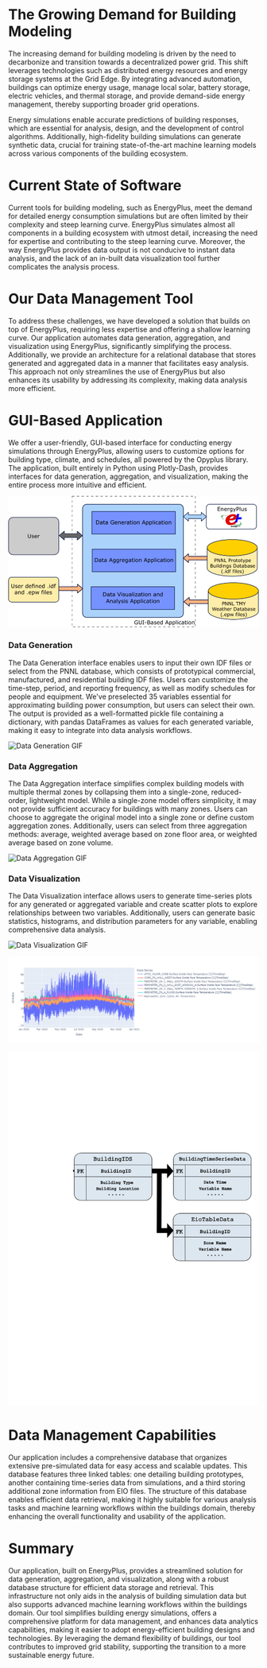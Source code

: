 # The Growing Demand for Building Modeling

The increasing demand for building modeling is driven by the need to decarbonize and transition towards a decentralized power grid. This shift leverages technologies such as distributed energy resources and energy storage systems at the Grid Edge. By integrating advanced automation, buildings can optimize energy usage, manage local solar, battery storage, electric vehicles, and thermal storage, and provide demand-side energy management, thereby supporting broader grid operations.

Energy simulations enable accurate predictions of building responses, which are essential for analysis, design, and the development of control algorithms. Additionally, high-fidelity building simulations can generate synthetic data, crucial for training state-of-the-art machine learning models across various components of the building ecosystem.

# Current State of Software

Current tools for building modeling, such as EnergyPlus, meet the demand for detailed energy consumption simulations but are often limited by their complexity and steep learning curve. EnergyPlus simulates almost all components in a building ecosystem with utmost detail, increasing the need for expertise and contributing to the steep learning curve. Moreover, the way EnergyPlus provides data output is not conducive to instant data analysis, and the lack of an in-built data visualization tool further complicates the analysis process.

# Our Data Management Tool

To address these challenges, we have developed a solution that builds on top of EnergyPlus, requiring less expertise and offering a shallow learning curve. Our application automates data generation, aggregation, and visualization using EnergyPlus, significantly simplifying the process. Additionally, we provide an architecture for a relational database that stores generated and aggregated data in a manner that facilitates easy analysis. This approach not only streamlines the use of EnergyPlus but also enhances its usability by addressing its complexity, making data analysis more efficient.

# GUI-Based Application

We offer a user-friendly, GUI-based interface for conducting energy simulations through EnergyPlus, allowing users to customize options for building type, climate, and schedules, all powered by the Opyplus library. The application, built entirely in Python using Plotly-Dash, provides interfaces for data generation, aggregation, and visualization, making the entire process more intuitive and efficient.

![Schematic of the GUI-Based Application](assets/app_schematic.png "Fig 1: Schematic of the GUI-Based Application")


### Data Generation

The Data Generation interface enables users to input their own IDF files or select from the PNNL database, which consists of prototypical commercial, manufactured, and residential building IDF files. Users can customize the time-step, period, and reporting frequency, as well as modify schedules for people and equipment. We've preselected 35 variables essential for approximating building power consumption, but users can select their own. The output is provided as a well-formatted pickle file containing a dictionary, with pandas DataFrames as values for each generated variable, making it easy to integrate into data analysis workflows.

![Data Generation GIF](assets/data_generation.gif "Data Generation App")


### Data Aggregation

The Data Aggregation interface simplifies complex building models with multiple thermal zones by collapsing them into a single-zone, reduced-order, lightweight model. While a single-zone model offers simplicity, it may not provide sufficient accuracy for buildings with many zones. Users can choose to aggregate the original model into a single zone or define custom aggregation zones. Additionally, users can select from three aggregation methods: average, weighted average based on zone floor area, or weighted average based on zone volume.

![Data Aggregation GIF](assets/data_aggregation.gif "Data Aggregation App")


### Data Visualization

The Data Visualization interface allows users to generate time-series plots for any generated or aggregated variable and create scatter plots to explore relationships between two variables. Additionally, users can generate basic statistics, histograms, and distribution parameters for any variable, enabling comprehensive data analysis.

![Data Visualization GIF](assets/data_visualization.gif "Data Visualization App")

![Visualizing Zone Temperatures in the Visualization App](assets/multiple_plot.png "Fig 2: Visualizing Zone Temperatures in the Visualization App")

![Schematic of the Database](assets/Database_Structure_20240808.png "Fig 3: Schematic of the Database")


# Data Management Capabilities

Our application includes a comprehensive database that organizes extensive pre-simulated data for easy access and scalable updates. This database features three linked tables: one detailing building prototypes, another containing time-series data from simulations, and a third storing additional zone information from EIO files. The structure of this database enables efficient data retrieval, making it highly suitable for various analysis tasks and machine learning workflows within the buildings domain, thereby enhancing the overall functionality and usability of the application.

# Summary

Our application, built on EnergyPlus, provides a streamlined solution for data generation, aggregation, and visualization, along with a robust database structure for efficient data storage and retrieval. This infrastructure not only aids in the analysis of building simulation data but also supports advanced machine learning workflows within the buildings domain. Our tool simplifies building energy simulations, offers a comprehensive platform for data management, and enhances data analytics capabilities, making it easier to adopt energy-efficient building designs and technologies. By leveraging the demand flexibility of buildings, our tool contributes to improved grid stability, supporting the transition to a more sustainable energy future.
